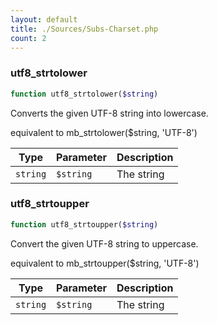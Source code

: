 ```yaml
---
layout: default
title: ./Sources/Subs-Charset.php
count: 2
---
```


### utf8_strtolower

```php
function utf8_strtolower($string)
```
Converts the given UTF-8 string into lowercase.

equivalent to mb_strtolower($string, 'UTF-8')

Type|Parameter|Description
---|---|---
`string`|`$string`|The string

### utf8_strtoupper

```php
function utf8_strtoupper($string)
```
Convert the given UTF-8 string to uppercase.

equivalent to mb_strtoupper($string, 'UTF-8')

Type|Parameter|Description
---|---|---
`string`|`$string`|The string

